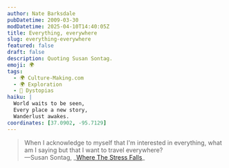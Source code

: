 ```yaml
---
author: Nate Barksdale
pubDatetime: 2009-03-30
modDatetime: 2025-04-10T14:40:05Z
title: Everything, everywhere
slug: everything-everywhere
featured: false
draft: false
description: Quoting Susan Sontag.
emoji: 🌍
tags:
  - 🌍 Culture-Making.com
  - 🌍 Exploration
  - 🌌 Dystopias
haiku: |
  World waits to be seen,  
  Every place a new story,  
  Wanderlust awakes.
coordinates: [37.0902, -95.7129]
---
```


> When I acknowledge to myself that I'm interested in everything, what am I saying but that I want to travel everywhere?  
> —Susan Sontag, _[Where The Stress Falls](http://books.google.com/books?id=Lwpcvm_-fpAC&printsec=frontcover&dq=where+the+stress+falls&ei=iQ7RSdS7KISukASt9b2iAQ#PRA1-PA258,M1)\_
